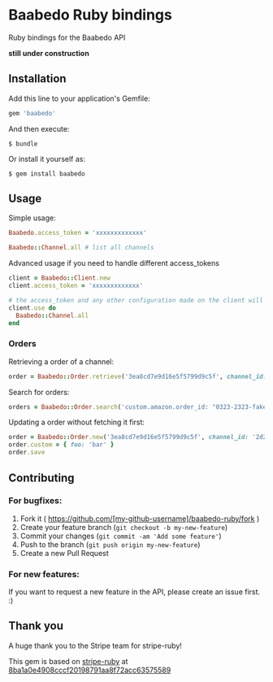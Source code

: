 # Baabedo Ruby bindings

Ruby bindings for the Baabedo API

**still under construction**

## Installation

Add this line to your application's Gemfile:

```ruby
gem 'baabedo'
```

And then execute:

    $ bundle

Or install it yourself as:

    $ gem install baabedo

## Usage

Simple usage:

```ruby
Baabedo.access_token = 'xxxxxxxxxxxxx'

Baabedo::Channel.all # list all channels
```

Advanced usage if you need to handle different access_tokens

```ruby
client = Baabedo::Client.new
client.access_token = 'xxxxxxxxxxxxx'

# the access_token and any other configuration made on the client will only be used inside this block
client.use do
  Baabedo::Channel.all
end
```

### Orders

Retrieving a order of a channel:
```ruby
order = Baabedo::Order.retrieve('3ea8cd7e9d16e5f5799d9c5f', channel_id: '2d2222fedbdf2dad')
```

Search for orders:

```ruby
orders = Baabedo::Order.search('custom.amazon.order_id: "0323-2323-fake"', channel_id: '5d49f30b9daa5bb7')
```

Updating a order without fetching it first:

```ruby
order = Baabedo::Order.new('3ea8cd7e9d16e5f5799d9c5f', channel_id: '2d2222fedbdf2dad')
order.custom = { foo: 'bar' }
order.save
```

## Contributing

### For bugfixes:

1. Fork it ( https://github.com/[my-github-username]/baabedo-ruby/fork )
2. Create your feature branch (`git checkout -b my-new-feature`)
3. Commit your changes (`git commit -am 'Add some feature'`)
4. Push to the branch (`git push origin my-new-feature`)
5. Create a new Pull Request

### For new features:

If you want to request a new feature in the API, please create an issue first. :)

## Thank you

A huge thank you to the Stripe team for stripe-ruby!

This gem is based on [stripe-ruby](https://github.com/stripe/stripe-ruby)
at [8ba1a0e4908cccf20198791aa8f72acc63575589](https://github.com/stripe/stripe-ruby/tree/8ba1a0e4908cccf20198791aa8f72acc63575589)
